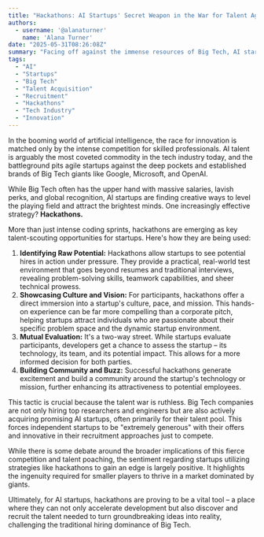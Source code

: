 ```yaml
---
title: "Hackathons: AI Startups' Secret Weapon in the War for Talent Against Big Tech"
authors:
  - username: '@alanaturner'
    name: 'Alana Turner'
date: "2025-05-31T08:26:08Z"
summary: "Facing off against the immense resources of Big Tech, AI startups are leveraging hackathons not just for innovation, but as a crucial strategy to identify, attract, and recruit top-tier talent in a fiercely competitive landscape."
tags:
  - "AI"
  - "Startups"
  - "Big Tech"
  - "Talent Acquisition"
  - "Recruitment"
  - "Hackathons"
  - "Tech Industry"
  - "Innovation"
---
```


In the booming world of artificial intelligence, the race for innovation is matched only by the intense competition for skilled professionals. AI talent is arguably the most coveted commodity in the tech industry today, and the battleground pits agile startups against the deep pockets and established brands of Big Tech giants like Google, Microsoft, and OpenAI.

While Big Tech often has the upper hand with massive salaries, lavish perks, and global recognition, AI startups are finding creative ways to level the playing field and attract the brightest minds. One increasingly effective strategy? **Hackathons.**

More than just intense coding sprints, hackathons are emerging as key talent-scouting opportunities for startups. Here's how they are being used:

1.  **Identifying Raw Potential:** Hackathons allow startups to see potential hires in action under pressure. They provide a practical, real-world test environment that goes beyond resumes and traditional interviews, revealing problem-solving skills, teamwork capabilities, and sheer technical prowess.
2.  **Showcasing Culture and Vision:** For participants, hackathons offer a direct immersion into a startup's culture, pace, and mission. This hands-on experience can be far more compelling than a corporate pitch, helping startups attract individuals who are passionate about their specific problem space and the dynamic startup environment.
3.  **Mutual Evaluation:** It's a two-way street. While startups evaluate participants, developers get a chance to assess the startup – its technology, its team, and its potential impact. This allows for a more informed decision for both parties.
4.  **Building Community and Buzz:** Successful hackathons generate excitement and build a community around the startup's technology or mission, further enhancing its attractiveness to potential employees.

This tactic is crucial because the talent war is ruthless. Big Tech companies are not only hiring top researchers and engineers but are also actively acquiring promising AI startups, often primarily for their talent pool. This forces independent startups to be "extremely generous" with their offers and innovative in their recruitment approaches just to compete.

While there is some debate around the broader implications of this fierce competition and talent poaching, the sentiment regarding startups utilizing strategies like hackathons to gain an edge is largely positive. It highlights the ingenuity required for smaller players to thrive in a market dominated by giants.

Ultimately, for AI startups, hackathons are proving to be a vital tool – a place where they can not only accelerate development but also discover and recruit the talent needed to turn groundbreaking ideas into reality, challenging the traditional hiring dominance of Big Tech.
